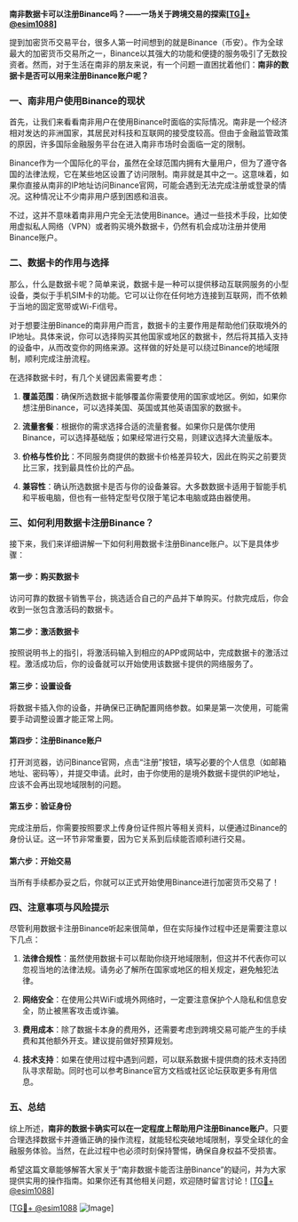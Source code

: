 **南非数据卡可以注册Binance吗？——一场关于跨境交易的探索[[TG💪+ @esim1088](https://t.me/s/esim1088)]**

提到加密货币交易平台，很多人第一时间想到的就是Binance（币安）。作为全球最大的加密货币交易所之一，Binance以其强大的功能和便捷的服务吸引了无数投资者。然而，对于生活在南非的朋友来说，有一个问题一直困扰着他们：**南非的数据卡是否可以用来注册Binance账户呢？**

### 一、南非用户使用Binance的现状

首先，让我们来看看南非用户在使用Binance时面临的实际情况。南非是一个经济相对发达的非洲国家，其居民对科技和互联网的接受度较高。但由于金融监管政策的原因，许多国际金融服务平台在进入南非市场时会面临一定的限制。

Binance作为一个国际化的平台，虽然在全球范围内拥有大量用户，但为了遵守各国的法律法规，它在某些地区设置了访问限制。南非就是其中之一。这意味着，如果你直接从南非的IP地址访问Binance官网，可能会遇到无法完成注册或登录的情况。这种情况让不少南非用户感到困惑和沮丧。

不过，这并不意味着南非用户完全无法使用Binance。通过一些技术手段，比如使用虚拟私人网络（VPN）或者购买境外数据卡，仍然有机会成功注册并使用Binance账户。

### 二、数据卡的作用与选择

那么，什么是数据卡呢？简单来说，数据卡是一种可以提供移动互联网服务的小型设备，类似于手机SIM卡的功能。它可以让你在任何地方连接到互联网，而不依赖于当地的固定宽带或Wi-Fi信号。

对于想要注册Binance的南非用户而言，数据卡的主要作用是帮助他们获取境外的IP地址。具体来说，你可以选择购买其他国家或地区的数据卡，然后将其插入支持的设备中，从而改变你的网络来源。这样做的好处是可以绕过Binance的地域限制，顺利完成注册流程。

在选择数据卡时，有几个关键因素需要考虑：

1. **覆盖范围**：确保所选数据卡能够覆盖你需要使用的国家或地区。例如，如果你想注册Binance，可以选择美国、英国或其他英语国家的数据卡。
   
2. **流量套餐**：根据你的需求选择合适的流量套餐。如果你只是偶尔使用Binance，可以选择基础版；如果经常进行交易，则建议选择大流量版本。

3. **价格与性价比**：不同服务商提供的数据卡价格差异较大，因此在购买之前要货比三家，找到最具性价比的产品。

4. **兼容性**：确认所选数据卡是否与你的设备兼容。大多数数据卡适用于智能手机和平板电脑，但也有一些特定型号仅限于笔记本电脑或路由器使用。

### 三、如何利用数据卡注册Binance？

接下来，我们来详细讲解一下如何利用数据卡注册Binance账户。以下是具体步骤：

#### 第一步：购买数据卡
访问可靠的数据卡销售平台，挑选适合自己的产品并下单购买。付款完成后，你会收到一张包含激活码的数据卡。

#### 第二步：激活数据卡
按照说明书上的指引，将激活码输入到相应的APP或网站中，完成数据卡的激活过程。激活成功后，你的设备就可以开始使用该数据卡提供的网络服务了。

#### 第三步：设置设备
将数据卡插入你的设备，并确保已正确配置网络参数。如果是第一次使用，可能需要手动调整设置才能正常上网。

#### 第四步：注册Binance账户
打开浏览器，访问Binance官网，点击“注册”按钮，填写必要的个人信息（如邮箱地址、密码等），并提交申请。此时，由于你使用的是境外数据卡提供的IP地址，应该不会再出现地域限制的问题。

#### 第五步：验证身份
完成注册后，你需要按照要求上传身份证件照片等相关资料，以便通过Binance的身份认证。这一环节非常重要，因为它关系到后续能否顺利进行交易。

#### 第六步：开始交易
当所有手续都办妥之后，你就可以正式开始使用Binance进行加密货币交易了！

### 四、注意事项与风险提示

尽管利用数据卡注册Binance听起来很简单，但在实际操作过程中还是需要注意以下几点：

1. **法律合规性**：虽然使用数据卡可以帮助你绕开地域限制，但这并不代表你可以忽视当地的法律法规。请务必了解所在国家或地区的相关规定，避免触犯法律。

2. **网络安全**：在使用公共WiFi或境外网络时，一定要注意保护个人隐私和信息安全，防止被黑客攻击或诈骗。

3. **费用成本**：除了数据卡本身的费用外，还需要考虑到跨境交易可能产生的手续费和其他额外开支。建议提前做好预算规划。

4. **技术支持**：如果在使用过程中遇到问题，可以联系数据卡提供商的技术支持团队寻求帮助。同时也可以参考Binance官方文档或社区论坛获取更多有用信息。

### 五、总结

综上所述，**南非的数据卡确实可以在一定程度上帮助用户注册Binance账户**。只要合理选择数据卡并遵循正确的操作流程，就能轻松突破地域限制，享受全球化的金融服务体验。当然，在此过程中也必须时刻保持警惕，确保自身权益不受损害。

希望这篇文章能够解答大家关于“南非数据卡能否注册Binance”的疑问，并为大家提供实用的操作指南。如果你还有其他相关问题，欢迎随时留言讨论！[[TG💪+ @esim1088](https://t.me/s/esim1088)] 

[[TG💪+ @esim1088](https://t.me/s/esim1088) ![Image](https://i.postimg.cc/4NQfJmqS/Snipaste-2025-05-13-00-14-12.png)]